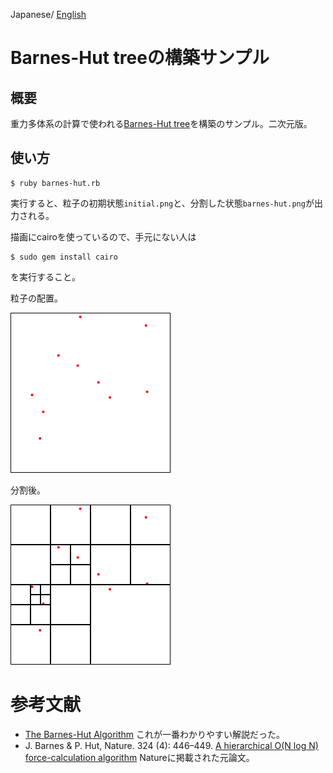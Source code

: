 Japanese/ [English](README.md)

# Barnes-Hut treeの構築サンプル

## 概要

重力多体系の計算で使われる[Barnes-Hut tree](http://arborjs.org/docs/barnes-hut)を構築のサンプル。二次元版。

## 使い方

    $ ruby barnes-hut.rb

実行すると、粒子の初期状態`initial.png`と、分割した状態`barnes-hut.png`が出力される。

描画にcairoを使っているので、手元にない人は

    $ sudo gem install cairo

を実行すること。

粒子の配置。

![initial.png](initial.png)

分割後。

![barnes-hut.png](barnes-hut.png)

# 参考文献

* [The Barnes-Hut Algorithm](http://arborjs.org/docs/barnes-hut) これが一番わかりやすい解説だった。
* J. Barnes & P. Hut, Nature. 324 (4): 446–449. [A hierarchical O(N log N) force-calculation algorithm](http://www.nature.com/nature/journal/v324/n6096/abs/324446a0.html) Natureに掲載された元論文。
